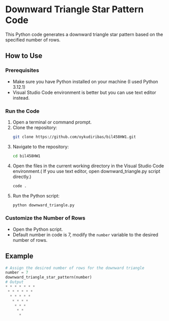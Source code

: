 # Downward Triangle Star Pattern Code

This Python code generates a downward triangle star pattern based on the specified number of rows.

## How to Use

### Prerequisites
- Make sure you have Python installed on your machine (I used Python 3.12.1)
- Visual Studio Code environment is better but you can use text editor instead.

### Run the Code
1. Open a terminal or command prompt.
2. Clone the repository:
    ```bash
    git clone https://github.com/oykudiribas/bil458HW1.git
    ```
3. Navigate to the repository:
    ```bash
    cd bil458HW1
    ```
4. Open the files in the current working directory in the Visual Studio Code environment.( If you use text editor, open downward_triangle.py script directly.)
    ```bash
    code .
    ```
5. Run the Python script:
    ```bash
    python downward_triangle.py
    ```

### Customize the Number of Rows
- Open the Python script.
- Default number in code is 7, modify the `number` variable to the desired number of rows.

## Example
```python
# Assign the desired number of rows for the downward triangle
number = 7
downward_triangle_star_pattern(number)
# Output
* * * * * * * 
 * * * * * * 
  * * * * * 
   * * * * 
    * * * 
     * * 
      * 
